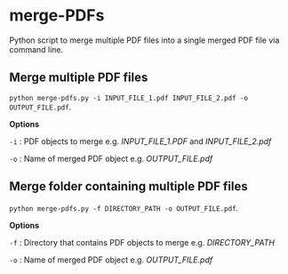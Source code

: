 # merge-PDFs
Python script to merge multiple PDF files into a single merged PDF file via command line.

## Merge multiple PDF files
`python merge-pdfs.py -i INPUT_FILE_1.pdf INPUT_FILE_2.pdf -o OUTPUT_FILE.pdf`.

**Options**

`-i` : PDF objects to merge e.g. *INPUT_FILE_1.PDF* and *INPUT_FILE_2.pdf*

`-o` : Name of merged PDF object e.g. *OUTPUT_FILE.pdf*

## Merge folder containing multiple PDF files
`python merge-pdfs.py -f DIRECTORY_PATH -o OUTPUT_FILE.pdf`.

**Options**

`-f` : Directory that contains PDF objects to merge e.g. *DIRECTORY_PATH*

`-o` : Name of merged PDF object e.g. *OUTPUT_FILE.pdf*